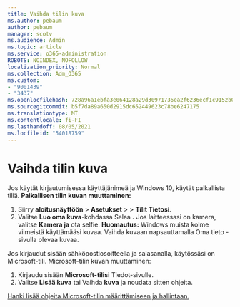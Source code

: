 ```yaml
---
title: Vaihda tilin kuva
ms.author: pebaum
author: pebaum
manager: scotv
ms.audience: Admin
ms.topic: article
ms.service: o365-administration
ROBOTS: NOINDEX, NOFOLLOW
localization_priority: Normal
ms.collection: Adm_O365
ms.custom:
- "9001439"
- "3437"
ms.openlocfilehash: 728a96a1ebfa3e064128a29d30971736ea2f6236ecf1c9152b0a542efdc032e2
ms.sourcegitcommit: b5f7da89a650d2915dc652449623c78be6247175
ms.translationtype: MT
ms.contentlocale: fi-FI
ms.lasthandoff: 08/05/2021
ms.locfileid: "54018759"
---
```

# <a name="change-account-picture"></a>Vaihda tilin kuva

Jos käytät kirjautumisessa käyttäjänimeä ja Windows 10, käytät paikallista tiliä. **Paikallisen tilin kuvan muuttaminen:**

1. Siirry **aloitusnäyttöön**  >  **Asetukset**  >    >  **Tilit Tietosi**.
2. Valitse **Luo oma kuva**-kohdassa Selaa **.** Jos laitteessasi on kamera, valitse **Kamera ja** ota selfie. 
    **Huomautus:** Windows muista kolme viimeistä käyttämääsi kuvaa. Vaihda kuvaan napsauttamalla Oma tieto -sivulla olevaa kuvaa.

Jos kirjaudut sisään sähköpostiosoitteella ja salasanalla, käytössäsi on Microsoft-tili. Microsoft-tilin kuvan muuttaminen:

1. Kirjaudu sisään **Microsoft-tilisi** Tiedot-sivulle.
2. Valitse **Lisää kuva** tai Vaihda **kuva** ja noudata sitten ohjeita.

[Hanki lisää ohjeita Microsoft-tilin määrittämiseen ja hallintaan.](https://support.microsoft.com/products/microsoft-account?category=manage-account)
